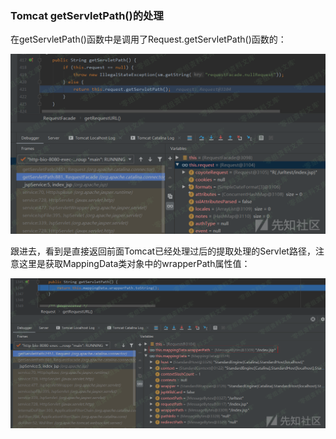 ### Tomcat getServletPath()的处理

在getServletPath()函数中是调用了Request.getServletPath()函数的：

![](./.resource/TomcatgetServletPath()的处理/media/rId21.png)

跟进去，看到是直接返回前面Tomcat已经处理过后的提取处理的Servlet路径，注意这里是获取MappingData类对象中的wrapperPath属性值：

![](./.resource/TomcatgetServletPath()的处理/media/rId22.png)

